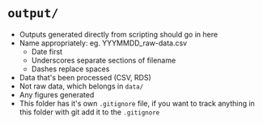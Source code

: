 # `output/`

* Outputs generated directly from scripting should go in here
* Name appropriately: eg. YYYMMDD_raw-data.csv
    * Date first
    * Underscores separate sections of filename
    * Dashes replace spaces
* Data that's been processed (CSV, RDS)
* Not raw data, which belongs in `data/`
* Any figures generated
* This folder has it's own `.gitignore` file, if you want to track anything in this folder with git add it to the `.gitignore`
